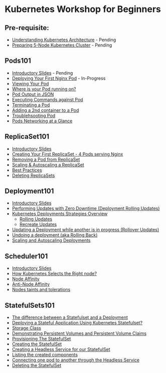 # Kubernetes Workshop for Beginners

## Pre-requisite:

- [Understanding Kubernetes Architecture]() - Pending
- [Preparing 5-Node Kubernetes Cluster]() - Pending

## Pods101

 - [Introductory Slides]() - Pending
 - [Deploying Your First Nginx Pod](https://github.com/collabnix/dockerlabs/blob/master/kubernetes/workshop/pods101/deploy-your-first-nginx-pod.md) - In-Progress
 - [Viewing Your Pod](https://github.com/collabnix/dockerlabs/blob/master/kubernetes/workshop/pods101/deploy-your-first-nginx-pod.md#viewing-your-pods) 
 - [Where is your Pod running on?]()
 - [Pod Output in JSON]()
 - [Executing Commands against Pod](https://github.com/collabnix/dockerlabs/blob/master/kubernetes/workshop/pods101/deploy-your-first-nginx-pod.md#which-node-is-this-pod-running-on)
 - [Terminating a Pod](https://github.com/collabnix/dockerlabs/blob/master/kubernetes/workshop/pods101/deploy-your-first-nginx-pod.md#deleting-the-pod)
 - [Adding a 2nd container to a Pod]()
 - [Troublehsooting Pod]()
 - [Pods Networking at a Glance]()

## ReplicaSet101

 - [Introductory Slides]()
 - [Creating Your First ReplicaSet - 4 Pods serving Nginx]()
 - [Removing a Pod from ReplicaSet]()
 - [Scaling & Autoscaling a ReplicaSet]()
 - [Best Practices]()
 - [Deleting ReplicaSets]()
 
 ## Deployment101
 
 - [Introductory Slides]()
 - [Performing Updates with Zero Downtime (Deployment Rolling Updates)]()
 - [Kubernetes Deployments Strategies Overview]()
    - [Rolling Updates]()
    - [Recreate Updates]()
 -  [Updating a Deployment while another is in progress (Rollover Updates)]()
 - [Undoing a deployment (aka Rolling Back)]()
 - [Scaling and Autoscaling Deployments]()

## Scheduler101

 - [Introductory Slides]()
 - [How Kubernetes Selects the Right node?]()
 - [Node Affinity]()
 - [Anti-Node Affinity]()
 - [Nodes taints and tolerations]()
 
 ## StatefulSets101
 
 - [The difference between a Statefulset and a Deployment]()
 - [Deploying a Stateful Application Using Kubernetes Statefulset?]()
 - [Storage Class]()
 - [Demonstrating Persistent Volumes and Persistent Volume Claims]()
 - [Provisioning The StatefulSet]()
 - [Creating the StatefulSet]()
 - [Creating a Headless Service for our StatefulSet]()
 - [Listing the created components]()
 - [Connecting one pod to another through the Headless Service]()
 - [Deleting the StatefulSet]()
